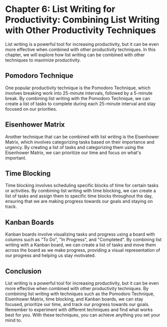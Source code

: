 Chapter 6: List Writing for Productivity: Combining List Writing with Other Productivity Techniques
===================================================================================================

List writing is a powerful tool for increasing productivity, but it can be even more effective when combined with other productivity techniques. In this chapter, we will explore how list writing can be combined with other techniques to maximize productivity.

Pomodoro Technique
------------------

One popular productivity technique is the Pomodoro Technique, which involves breaking work into 25-minute intervals, followed by a 5-minute break. By combining list writing with the Pomodoro Technique, we can create a list of tasks to complete during each 25-minute interval and stay focused on our priorities.

Eisenhower Matrix
-----------------

Another technique that can be combined with list writing is the Eisenhower Matrix, which involves categorizing tasks based on their importance and urgency. By creating a list of tasks and categorizing them using the Eisenhower Matrix, we can prioritize our time and focus on what's important.

Time Blocking
-------------

Time blocking involves scheduling specific blocks of time for certain tasks or activities. By combining list writing with time blocking, we can create a list of tasks and assign them to specific time blocks throughout the day, ensuring that we are making progress towards our goals and staying on track.

Kanban Boards
-------------

Kanban boards involve visualizing tasks and progress using a board with columns such as "To Do", "In Progress", and "Completed". By combining list writing with a Kanban board, we can create a list of tasks and move them across the board as we make progress, providing a visual representation of our progress and helping us stay motivated.

Conclusion
----------

List writing is a powerful tool for increasing productivity, but it can be even more effective when combined with other productivity techniques. By combining list writing with techniques such as the Pomodoro Technique, Eisenhower Matrix, time blocking, and Kanban boards, we can stay focused, prioritize our time, and track our progress towards our goals. Remember to experiment with different techniques and find what works best for you. With these techniques, you can achieve anything you set your mind to.
